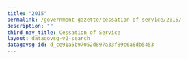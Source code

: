 ```yaml
---
title: "2015"
permalink: /government-gazette/cessation-of-service/2015/
description: ""
third_nav_title: Cessation of Service
layout: datagovsg-v2-search
datagovsg-id: d_ce91a5b97052d897a33f89c6a6db5453
---
```

